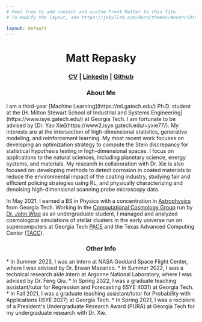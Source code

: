 ```yaml
---
# Feel free to add content and custom Front Matter to this file.
# To modify the layout, see https://jekyllrb.com/docs/themes/#overriding-theme-defaults

layout: default
---
```

<h1 align="center">Matt Repasky</h1>
<h3 align="center" ><a href="Repasky_CV.pdf">CV</a> | <a href="https://www.linkedin.com/in/matthew-repasky-jr-998529157/">Linkedin</a> | <a href="https://github.com/mrepasky3">Github</a></h3>

<h3 align="center">About Me</h3>
I am a third-year [Machine Learning](https://ml.gatech.edu/) Ph.D. student at the [H. Milton Stewart School of Industrial and Systems Engineering](https://www.isye.gatech.edu/) at Georgia Tech. I am fortunate to be advised by [Dr. Yao Xie](https://www2.isye.gatech.edu/~yxie77/). My interests are at the intersection of high-dimensional statistics, generative modeling, and reinforcement learning. My most recent work focuses on developing an optimization strategy to compute the Stein discrepancy for statistical hypothesis testing in high-dimensional spaces. I focus on applications to the natural sciences, including planetary science, energy systems, and materials. My research in collaboration with Dr. Xie is also focused on: developing methods to detect corrosion in coated materials to reduce the environmental impact of the coating industry, studying fair and efficient policing strategies using RL, and physically characterizing and denoising high-dimensional scanning probe microscopy data.

In May 2021, I earned a BS in Physics with a concentration in [Astrophysics](https://cra.gatech.edu/) from Georgia Tech. Working in the [Computational Cosmology Group](https://cosmo.gatech.edu/) run by [Dr. John Wise](https://cosmo.gatech.edu/members/john-wise/) as an undergraduate student, I managed and analyzed cosmological simulations of stellar clusters in the early universe run on supercomputers at Georgia Tech [PACE](https://pace.gatech.edu/) and the Texas Advanced Computing Center ([TACC](https://www.tacc.utexas.edu/systems/stampede2)).

<h3 align="center">Other Info</h3>
* In Summer 2023, I was an intern at NASA Goddard Space Flight Center, where I was advised by Dr. Erwan Mazarico.
* In Summer 2022, I was a technical research aide intern at Argonne National Laboratory, where I was advised by Dr. Feng Qiu.
* In Spring 2022, I was a graduate teaching assistant/tutor for Regression and Forecasting (ISYE 4031) at Georgia Tech.
* In Fall 2021, I was a graduate teaching assistant/tutor for Probability with Applications (ISYE 2027) at Georgia Tech.
* In Spring 2021, I was a recipient of a President's Undergraduate Research Award (PURA) at Georgia Tech for my undergraduate research with Dr. Xie.
